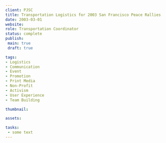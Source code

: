 ```yaml
---
client: PJSC
title: Transportation Logistics for 2003 San Francisco Peace Rallies
date: 2003-03-01
website: 
role: Transportation Coordinator
status: complete
publish: 
 main: true 
 draft: true

tags:
- Logistics
- Communication
- Event
- Promotion
- Print Media
- Non-Profit
- Activism
- User Experience
- Team Building

thumbnail: 

assets: 

tasks: 
 - some text
---
```

